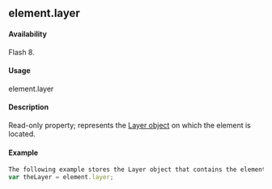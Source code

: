 ## element.layer

#### Availability

Flash 8.

#### Usage

element.layer

#### Description

Read-only property; represents the [Layer object](#!AdobeDocs/developers-animatesdk-docs/test/Layer_object/layer_summary.md) on which the element is located.

#### Example

```javascript
The following example stores the Layer object that contains the element in the theLayer variable:
var theLayer = element.layer;

```
